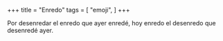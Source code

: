 +++
title = "Enredo"
tags = [
    "emoji",
]
+++

Por desenredar el enredo que ayer enredé, hoy enredo el desenredo que desenredé ayer.